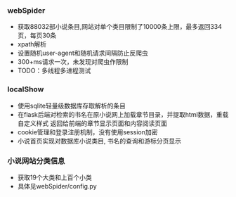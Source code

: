 ### webSpider
+ 获取88032部小说条目,网站对单个类目限制了10000条上限，最多返回334页，每页30条
+ xpath解析
+ 设置随机user-agent和随机请求间隔防止反爬虫
+ 300+ms请求一次，未发现对爬虫作限制
+  TODO：多线程多进程测试
### localShow
+  使用sqlite轻量级数据库存取解析的条目
+  在flask后端对检索的书名在原小说网上加载章节目录，并提取html数据，重载自定义样式
返回给前端的章节显示页面和内容阅读页面
+ cookie管理和登录注册机制，没有使用session加密
+ 小说首页实现对数据库小说类目, 书名的查询和游标分页显示
### 小说网站分类信息
+ 获取19个大类和上百个小类
+ 具体见webSpider/config.py
